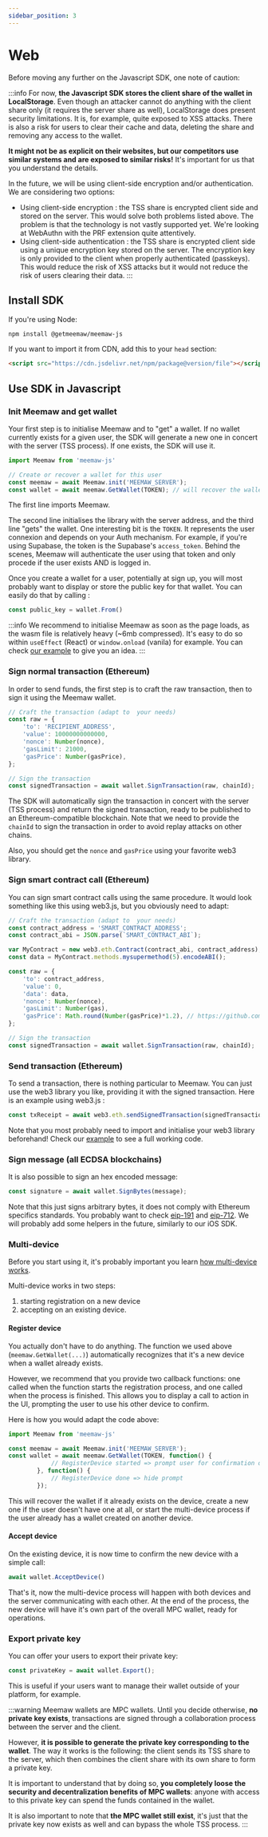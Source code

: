 ```yaml
---
sidebar_position: 3
---
```


# Web

Before moving any further on the Javascript SDK, one note of caution:

:::info
For now, **the Javascript SDK stores the client share of the wallet in LocalStorage**. Even though an attacker cannot do anything with the client share only (it requires the server share as well), LocalStorage does present security limitations. It is, for example, quite exposed to XSS attacks. There is also a risk for users to clear their cache and data, deleting the share and removing any access to the wallet.

**It might not be as explicit on their websites, but our competitors use similar systems and are exposed to similar risks!** It's important for us that you understand the details.

In the future, we will be using client-side encryption and/or authentication. We are considering two options:
- Using client-side encryption : the TSS share is encrypted client side and stored on the server. This would solve both problems listed above. The problem is that the technology is not vastly supported yet. We're looking at WebAuthn with the PRF extension quite attentively.
- Using client-side authentication : the TSS share is encrypted client side using a unique encryption key stored on the server. The encryption key is only provided to the client when properly authenticated (passkeys). This would reduce the risk of XSS attacks but it would not reduce the risk of users clearing their data.
:::

## Install SDK

If you're using Node:

```
npm install @getmeemaw/meemaw-js
```

If you want to import it from CDN, add this to your `head` section:

```html
<script src="https://cdn.jsdelivr.net/npm/package@version/file"></script>
```

## Use SDK in Javascript

### Init Meemaw and get wallet

Your first step is to initialise Meemaw and to "get" a wallet. If no wallet currently exists for a given user, the SDK will generate a new one in concert with the server (TSS process). If one exists, the SDK will use it.

```javascript
import Meemaw from 'meemaw-js'

// Create or recover a wallet for this user
const meemaw = await Meemaw.init('MEEMAW_SERVER');
const wallet = await meemaw.GetWallet(TOKEN); // will recover the wallet if exists for the user or create a new one
```

The first line imports Meemaw.

The second line initialises the library with the server address, and the third line "gets" the wallet. One interesting bit is the `TOKEN`. It represents the user connexion and depends on your Auth mechanism. For example, if you're using Supabase, the token is the Supabase's `access_token`. Behind the scenes, Meemaw will authenticate the user using that token and only procede if the user exists AND is logged in.

Once you create a wallet for a user, potentially at sign up, you will most probably want to display or store the public key for that wallet. You can easily do that by calling :

```javascript
const public_key = wallet.From()
```

:::info
We recommend to initialise Meemaw as soon as the page loads, as the wasm file is relatively heavy (~6mb compressed). It's easy to do so within `useEffect` (React) or `window.onload` (vanila) for example. You can check [our example](https://github.com/getmeemaw/example-js) to give you an idea.
:::

### Sign normal transaction (Ethereum)

In order to send funds, the first step is to craft the raw transaction, then to sign it using the Meemaw wallet.

```javascript
// Craft the transaction (adapt to  your needs)   
const raw = {
    'to': 'RECIPIENT_ADDRESS',
    'value': 10000000000000, 
    'nonce': Number(nonce),
    'gasLimit': 21000,
    'gasPrice': Number(gasPrice),
};

// Sign the transaction
const signedTransaction = await wallet.SignTransaction(raw, chainId);
```

The SDK will automatically sign the transaction in concert with the server (TSS process) and return the signed transaction, ready to be published to an Ethereum-compatible blockchain. Note that we need to provide the `chainId` to sign the transaction in order to avoid replay attacks on other chains. 

Also, you should get the `nonce` and `gasPrice` using your favorite web3 library.

### Sign smart contract call (Ethereum)

You can sign smart contract calls using the same procedure. It would look something like this using web3.js, but you obviously need to adapt:

```javascript
// Craft the transaction (adapt to  your needs)   
const contract_address = 'SMART_CONTRACT_ADDRESS';
const contract_abi = JSON.parse(`SMART_CONTRACT_ABI`);

var MyContract = new web3.eth.Contract(contract_abi, contract_address);
const data = MyContract.methods.mysupermethod(5).encodeABI();

const raw = {
    'to': contract_address,
    'value': 0, 
    'data': data,
    'nonce': Number(nonce),
    'gasLimit': Number(gas),
    'gasPrice': Math.round(Number(gasPrice)*1.2), // https://github.com/web3/web3.js/issues/6276
};

// Sign the transaction
const signedTransaction = await wallet.SignTransaction(raw, chainId);
```

### Send transaction (Ethereum)

To send a transaction, there is nothing particular to Meemaw. You can just use the web3 library you like, providing it with the signed transaction. Here is an example using web3.js :

```javascript
const txReceipt = await web3.eth.sendSignedTransaction(signedTransaction);
```

Note that you most probably need to import and initialise your web3 library beforehand! Check our [example](/docs/getting-started) to see a full working code.

### Sign message (all ECDSA blockchains)

It is also possible to sign an hex encoded message:

```javascript
const signature = await wallet.SignBytes(message);
```

Note that this just signs arbitrary bytes, it does not comply with Ethereum specifics standards. You probably want to check [eip-191](https://eips.ethereum.org/EIPS/eip-191) and [eip-712](https://eips.ethereum.org/EIPS/eip-712). We will probably add some helpers in the future, similarly to our iOS SDK.

### Multi-device

Before you start using it, it's probably important you learn [how multi-device works](/docs/multi-device).

Multi-device works in two steps: 
1. starting registration on a new device
2. accepting on an existing device.

#### Register device

You actually don't have to do anything. The function we used above (`meemaw.GetWallet(...)`) automatically recognizes that it's a new device when a wallet already exists.

However, we recommend that you provide two callback functions: one called when the function starts the registration process, and one called when the process is finished. This allows you to display a call to action in the UI, prompting the user to use his other device to confirm.

Here is how you would adapt the code above:

```javascript
import Meemaw from 'meemaw-js'

const meemaw = await Meemaw.init('MEEMAW_SERVER');
const wallet = await meemaw.GetWallet(TOKEN, function() {
            // RegisterDevice started => prompt user for confirmation on existing device
        }, function() {
            // RegisterDevice done => hide prompt
        });
```

This will recover the wallet if it already exists on the device, create a new one if the user doesn't have one at all, or start the multi-device process if the user already has a wallet created on another device.

#### Accept device

On the existing device, it is now time to confirm the new device with a simple call:

```javascript
await wallet.AcceptDevice()
```

That's it, now the multi-device process will happen with both devices and the server communicating with each other. At the end of the process, the new device will have it's own part of the overall MPC wallet, ready for operations.

### Export private key

You can offer your users to export their private key:

```javascript
const privateKey = await wallet.Export();
```

This is useful if your users want to manage their wallet outside of your platform, for example.

:::warning
Meemaw wallets are MPC wallets. Until you decide otherwise, **no private key exists**, transactions are signed through a collaboration process between the server and the client.

However, **it is possible to generate the private key corresponding to the wallet**. The way it works is the following: the client sends its TSS share to the server, which then combines the client share with its own share to form a private key.

It is important to understand that by doing so, **you completely loose the security and decentralization benefits of MPC wallets**: anyone with access to this private key can spend the funds contained in the wallet.

It is also important to note that **the MPC wallet still exist**, it's just that the private key now exists as well and can bypass the whole TSS process.
:::